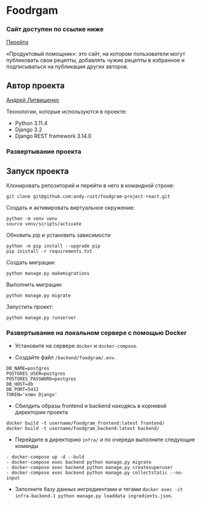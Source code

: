 # Foodrgam
### Сайт доступен по ссылке ниже
[Перейти](https://andy-foodgram.ddns.net)

 «Продуктовый помощник»: это сайт, на котором пользователи могут публиковать свои рецепты, добавлять чужие рецепты в избранное и подписываться на публикации других авторов.

## Автор проекта

[Андрей Литвищенко](https://github.com/andy-rust)

Технологии, которые используются в проекте:
- Python 3.11.4
- Django 3.2
- Django REST framework 3.14.0

### Развертывание проекта

## Запуск проекта

Клонировать репозиторий и перейти в него в командной строке:

```
git clone git@github.com:andy-rust/foodgram-project-react.git
```
Cоздать и активировать виртуальное окружение:

```
python -m venv venv
source venv/scripts/activate
```

Обновить pip и установить зависимости

```
python -m pip install --upgrade pip
pip inistall -r requirements.txt
```

Создать миграции:

```
python manage.py makemigrations
```

Выполнить миграции:

```
python manage.py migrate
```

Запустить проект:

```
python manage.py runserver
```

### Развертывание на локальном сервере c помощью Docker

- Установите на сервере `docker` и `docker-compose`.

- Создайте файл `/backend/foodgram/.env`.
```
DB_NAME=postgres
POSTGRES_USER=postgres
POSTGRES_PASSWORD=postgres
DB_HOST=db
DB_PORT=5432
TOKEN='ключ Django'
```
- Сбилдить образы frontend и backend находясь в корневой директории проекта
```
docker build -t username/foodgram_frontend:latest frontend/
docker build -t username/foodgram_backend:latest backend/
```

- Перейдите в директорию `infra/` и по очереди выполните следующие команды
```
- docker-compose up -d --buld
- docker-compose exec backend python manage.py migrate
- docker-compose exec backend python manage.py createsuperuser
- docker-compose exec backend python manage.py collectstatic --no-input
```

- Заполните базу данных ингредиентами и тегами
`docker exec -it infra-backend-1 python manage.py loaddata ingredients.json`.
